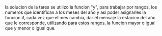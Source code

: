 la solucion de la tarea
se utilizo la funcion "y", para trabajar por rangos, los numeros que identifican a los meses del año
y asi poder asignarles la funcion if, cada vez que el mes cambia, dar el mensaje la estacion del año
que le corresponde, utilizando para estos rangos, la funcion mayor o igual que y menor o igual que.